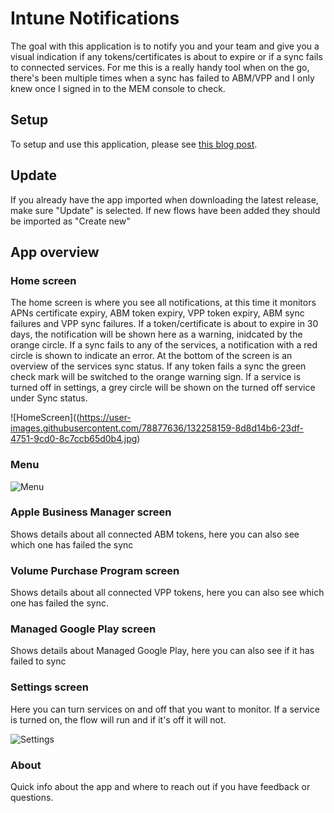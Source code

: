 # Intune Notifications

The goal with this application is to notify you and your team and give you a visual indication if any tokens/certificates is about to expire or if a sync fails to connected services. For me this is a really handy tool when on the go, there's been multiple times when a sync has failed to ABM/VPP and I only knew once I signed in to the MEM console to check.

## Setup
To setup and use this application, please see [this blog post](https://almenscorner.io/introducing-intune-notifications-app/).

## Update
If you already have the app imported when downloading the latest release, make sure "Update" is selected. If new flows have been added they should be imported as "Create new"

## App overview
### Home screen
The home screen is where you see all notifications, at this time it monitors APNs certificate expiry, ABM token expiry, VPP token expiry, ABM sync failures and VPP sync failures. If a token/certificate is about to expire in 30 days, the notification will be shown here as a warning, inidcated by the orange circle. If a sync fails to any of the services, a notification with a red circle is shown to indicate an error. At the bottom of the screen is an overview of the services sync status. If any token fails a sync the green check mark will be switched to the orange warning sign. If a service is turned off in settings, a grey circle will be shown on the turned off service under Sync status.

![HomeScreen]((https://user-images.githubusercontent.com/78877636/132258159-8d8d14b6-23df-4751-9cd0-8c7ccb65d0b4.jpg)

### Menu
![Menu](https://user-images.githubusercontent.com/78877636/132258175-86a98968-b999-4272-9d94-00b588b95db5.jpg)

### Apple Business Manager screen
Shows details about all connected ABM tokens, here you can also see which one has failed the sync

### Volume Purchase Program screen
Shows details about all connected VPP tokens, here you can also see which one has failed the sync.

### Managed Google Play screen
Shows details about Managed Google Play, here you can also see if it has failed to sync

### Settings screen
Here you can turn services on and off that you want to monitor. If a service is turned on, the flow will run and if it's off it will not.

![Settings](https://user-images.githubusercontent.com/78877636/132258184-85ec06c3-1aad-4b7f-b38c-3d44c02b2d0d.jpg)

### About
Quick info about the app and where to reach out if you have feedback or questions.
